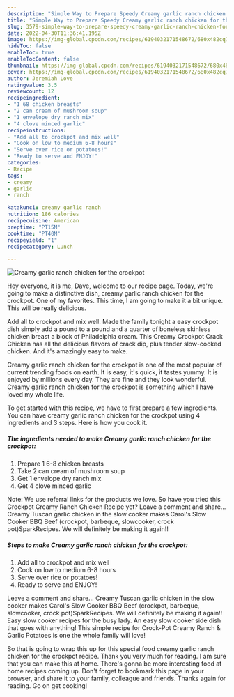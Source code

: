 ```yaml
---
description: "Simple Way to Prepare Speedy Creamy garlic ranch chicken for the crockpot"
title: "Simple Way to Prepare Speedy Creamy garlic ranch chicken for the crockpot"
slug: 3579-simple-way-to-prepare-speedy-creamy-garlic-ranch-chicken-for-the-crockpot
date: 2022-04-30T11:36:41.195Z
image: https://img-global.cpcdn.com/recipes/6194032171548672/680x482cq70/creamy-garlic-ranch-chicken-for-the-crockpot-recipe-main-photo.jpg
hideToc: false
enableToc: true
enableTocContent: false
thumbnail: https://img-global.cpcdn.com/recipes/6194032171548672/680x482cq70/creamy-garlic-ranch-chicken-for-the-crockpot-recipe-main-photo.jpg
cover: https://img-global.cpcdn.com/recipes/6194032171548672/680x482cq70/creamy-garlic-ranch-chicken-for-the-crockpot-recipe-main-photo.jpg
author: Jeremiah Love
ratingvalue: 3.5
reviewcount: 12
recipeingredient:
- "1 68 chicken breasts"
- "2 can cream of mushroom soup"
- "1 envelope dry ranch mix"
- "4 clove minced garlic"
recipeinstructions:
- "Add all to crockpot and mix well"
- "Cook on low to medium 6-8 hours"
- "Serve over rice or potatoes!"
- "Ready to serve and ENJOY!"
categories:
- Recipe
tags:
- creamy
- garlic
- ranch

katakunci: creamy garlic ranch 
nutrition: 186 calories
recipecuisine: American
preptime: "PT15M"
cooktime: "PT40M"
recipeyield: "1"
recipecategory: Lunch

---
```



![Creamy garlic ranch chicken for the crockpot](https://img-global.cpcdn.com/recipes/6194032171548672/680x482cq70/creamy-garlic-ranch-chicken-for-the-crockpot-recipe-main-photo.jpg)

Hey everyone, it is me, Dave, welcome to our recipe page. Today, we're going to make a distinctive dish, creamy garlic ranch chicken for the crockpot. One of my favorites. This time, I am going to make it a bit unique. This will be really delicious.

Add all to crockpot and mix well. Made the family tonight a easy crockpot dish simply add a pound to a pound and a quarter of boneless skinless chicken breast a block of Philadelphia cream. This Creamy Crockpot Crack Chicken has all the delicious flavors of crack dip, plus tender slow-cooked chicken. And it&#39;s amazingly easy to make.

Creamy garlic ranch chicken for the crockpot is one of the most popular of current trending foods on earth. It is easy, it's quick, it tastes yummy. It is enjoyed by millions every day. They are fine and they look wonderful. Creamy garlic ranch chicken for the crockpot is something which I have loved my whole life.


To get started with this recipe, we have to first prepare a few ingredients. You can have creamy garlic ranch chicken for the crockpot using 4 ingredients and 3 steps. Here is how you cook it.

<!--inarticleads1-->

##### The ingredients needed to make Creamy garlic ranch chicken for the crockpot:

1. Prepare 1 6-8 chicken breasts
1. Take 2 can cream of mushroom soup
1. Get 1 envelope dry ranch mix
1. Get 4 clove minced garlic


Note: We use referral links for the products we love. So have you tried this Crockpot Creamy Ranch Chicken Recipe yet? Leave a comment and share… Creamy Tuscan garlic chicken in the slow cooker makes Carol&#39;s Slow Cooker BBQ Beef (crockpot, barbeque, slowcooker, crock pot)SparkRecipes. We will definitely be making it again!! 

<!--inarticleads2-->

##### Steps to make Creamy garlic ranch chicken for the crockpot:

1. Add all to crockpot and mix well
1. Cook on low to medium 6-8 hours
1. Serve over rice or potatoes!
1. Ready to serve and ENJOY!

Leave a comment and share… Creamy Tuscan garlic chicken in the slow cooker makes Carol&#39;s Slow Cooker BBQ Beef (crockpot, barbeque, slowcooker, crock pot)SparkRecipes. We will definitely be making it again!! Easy slow cooker recipes for the busy lady. An easy slow cooker side dish that goes with anything! This simple recipe for Crock-Pot Creamy Ranch & Garlic Potatoes is one the whole family will love! 

So that is going to wrap this up for this special food creamy garlic ranch chicken for the crockpot recipe. Thank you very much for reading. I am sure that you can make this at home. There's gonna be more interesting food at home recipes coming up. Don't forget to bookmark this page in your browser, and share it to your family, colleague and friends. Thanks again for reading. Go on get cooking!
